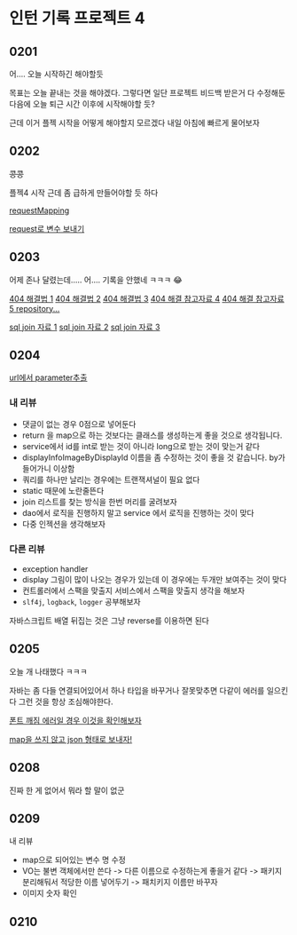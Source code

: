 # 인턴 기록 프로젝트 4

## 0201

어.... 오늘 시작하긴 해야할듯

목표는 오늘 끝내는 것을 해야겠다. 그렇다면 일단 프로젝트 비드백 받은거 다 수정해둔 다음에 오늘 퇴근 시간 이후에 시작해야할 듯?

근데 이거 플젝 시작을 어떻게 해야할지 모르겠다 내일 아침에 빠르게 물어보자



## 0202

~~콩콩~~

플젝4 시작 근데 좀 급하게 만들어야할 듯 하다

[requestMapping](https://engkimbs.tistory.com/694)

[request로 변수 보내기](https://takeknowledge.tistory.com/39)



## 0203

어제 존나 달렸는데..... 어.... 기록을 안했네 ㅋㅋㅋ :joy:

[404 해결법 1](https://okky.kr/article/222616) [404 해결법 2](http://www.talkdev.net/spring-mvc-404-%EC%B2%98%EB%A6%AC-%EB%B0%A9%EB%B2%95/) [404 해결법 3](https://cnpnote.tistory.com/entry/SPRING-Autowired-%EC%A0%81%EC%96%B4%EB%8F%84-%ED%95%98%EB%82%98%EC%9D%98-bean%EC%97%90-%EC%9D%98%EC%A1%B4%EC%84%B1%EC%9D%84-%EC%9C%84%ED%95%B4-%EB%B0%9C%EA%B2%AC-%EB%90%9C-%EC%9C%A0%ED%98%95%EC%9D%98-%EC%A0%81%EA%B2%A9-bean%EC%9D%B4-%EC%97%86%EC%8A%B5%EB%8B%88%EB%8B%A4) [404 해결 참고자료 4](https://liante0904.tistory.com/113) [404 해결 참고자료 5 repository...](https://sim7688.tistory.com/46)

[sql join 자료 1](http://www.sqlprogram.com/Basics/sql-join.aspx) [sql join 자료 2](https://www.w3schools.com/sql/sql_join.asp) [sql join 자료 3](http://www.sql-join.com/sql-join-types)



## 0204

[url에서 parameter추출](https://electronic-moongchi.tistory.com/82)

### 내 리뷰

- 댓글이 없는 경우 0점으로 넣어둔다
- return 을 map으로 하는 것보다는 클래스를 생성하는게 좋을 것으로 생각됩니다.
- service에서 id를 int로 받는 것이 아니라 long으로 받는 것이 맞는거 같다
- displayInfoImageByDisplayId 이름을 좀 수정하는 것이 좋을 것 같습니다. by가 들어가니 이상함
- 쿼리를 하나만 날리는 경우에는 트랜잭셔널이 필요 없다
- static 때문에 노란줄뜬다
- join 리스트를 찾는 방식을 한번 머리를 굴려보자
- dao에서 로직을 진행하지 말고 service 에서 로직을 진행하는 것이 맞다
- 다중 인젝션을 생각해보자

### 다른 리뷰

- exception handler
- display 그림이 많이 나오는 경우가 있는데 이 경우에는 두개만 보여주는 것이 맞다
- 컨트롤러에서 스팩을 맞출지 서비스에서 스팩을 맞출지 생각을 해보자
- `slf4j`, `logback`, `logger` 공부해보자

자바스크립트 배열 뒤집는 것은 그냥 reverse를 이용하면 된다



## 0205

오늘 개 나태했다 ㅋㅋㅋ

자바는 좀 다들 연결되어있어서 하나 타입을 바꾸거나 잘못맞추면 다같이 에러를 일으킨다 그런 것을 항상 조심해야한다.

[폰트 깨짐 에러일 경우 이것을 확인해보자](https://sir.kr/qa/310194)

[map을 쓰지 않고 json 형태로 보내자!](https://node-js.tistory.com/entry/Java-VO-Map-%EB%85%BC%EC%9F%81-%EC%A0%95%EB%A6%AC)



## 0208

진짜 한 게 없어서 뭐라 할 말이 없군



## 0209

내 리뷰

- map으로 되어있는 변수 명 수정
- VO는 불변 객체에서만 쓴다 -> 다른 이름으로 수정하는게 좋을거 같다 -> 패키지 분리해둬서 적당한 이름 넣어두기 -> 패치키지 이름만 바꾸자
- 이미지 숫자 확인



## 0210

